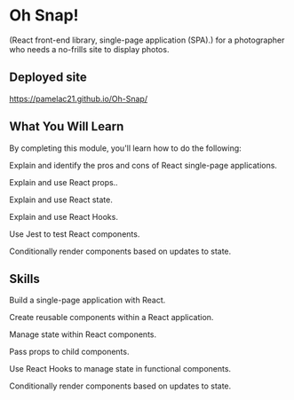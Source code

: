 # Oh Snap!
(React front-end library, single-page application (SPA).) for a photographer who needs a no-frills site to display photos.

## Deployed site
https://pamelac21.github.io/Oh-Snap/

## What You Will Learn
By completing this module, you'll learn how to do the following:

Explain and identify the pros and cons of React single-page applications.

Explain and use React props..

Explain and use React state.

Explain and use React Hooks.

Use Jest to test React components.

Conditionally render components based on updates to state.

## Skills

Build a single-page application with React.

Create reusable components within a React application.

Manage state within React components.

Pass props to child components.

Use React Hooks to manage state in functional components.

Conditionally render components based on updates to state.